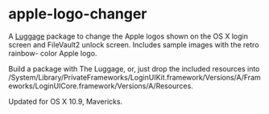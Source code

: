 apple-logo-changer
==================

A [Luggage][0] package to change the Apple logos shown on the OS X login screen
and FileVault2 unlock screen. Includes sample images with the retro rainbow-
color Apple logo.

Build a package with The Luggage, or, just drop the included resources into /System/Library/PrivateFrameworks/LoginUIKit.framework/Versions/A/Frameworks/LoginUICore.framework/Versions/A/Resources.

Updated for OS X 10.9, Mavericks.

 [0]: https://github.com/unixorn/luggage
